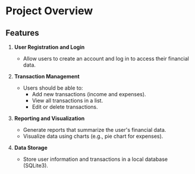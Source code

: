 # Project Overview

## Features

1. **User Registration and Login**
    - Allow users to create an account and log in to access their financial data.

2. **Transaction Management**
    - Users should be able to:
        - Add new transactions (income and expenses).
        - View all transactions in a list.
        - Edit or delete transactions.

3. **Reporting and Visualization**
    - Generate reports that summarize the user's financial data.
    - Visualize data using charts (e.g., pie chart for expenses).

4. **Data Storage**
    - Store user information and transactions in a local database (SQLite3).

